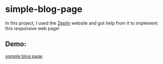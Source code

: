 ﻿# simple-blog-page
In this project, I used the [Zeplin](https://zeplin.io) website and got help from it to implement this responsive web page!

## Demo: 
[somple blog page](https://simple-blog-page-ali.netlify.app/)
